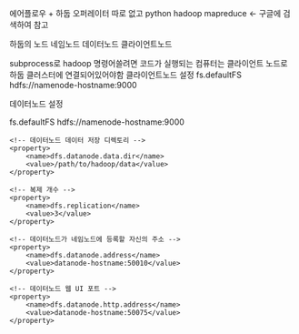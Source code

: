 에어플로우 + 하둡 오퍼레이터 따로 없고
python hadoop mapreduce <- 구글에 검색하여 참고

하둡의 노드
네임노드
데이터노드
클라이언트노드

subprocess로 hadoop 명령어쓸려면
코드가 실행되는 컴퓨터는 클라이언트 노드로 하둡 클러스터에 연결되어있어야함
클라이언트노드 설정
<configuration>
<property>
<name>fs.defaultFS</name>
<value>hdfs://namenode-hostname:9000</value>
</property>
</configuration>

데이터노드 설정
<configuration>

<!-- 네임노드 URL -->
<property>
<name>fs.defaultFS</name>
<value>hdfs://namenode-hostname:9000</value>
</property>

    <!-- 데이터노드 데이터 저장 디렉토리 -->
    <property>
        <name>dfs.datanode.data.dir</name>
        <value>/path/to/hadoop/data</value>
    </property>

    <!-- 복제 개수 -->
    <property>
        <name>dfs.replication</name>
        <value>3</value>
    </property>

    <!-- 데이터노드가 네임노드에 등록할 자신의 주소 -->
    <property>
        <name>dfs.datanode.address</name>
        <value>datanode-hostname:50010</value>
    </property>

    <!-- 데이터노드 웹 UI 포트 -->
    <property>
        <name>dfs.datanode.http.address</name>
        <value>datanode-hostname:50075</value>
    </property>

</configuration>
